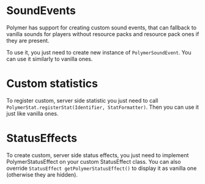 # SoundEvents

Polymer has support for creating custom sound events, that can fallback to vanilla sounds 
for players without resource packs and resource pack ones if they are present.

To use it, you just need to create new instance of `PolymerSoundEvent`. You can use it similarly to vanilla ones.

# Custom statistics

To register custom, server side statistic you just need to call `PolymerStat.registerStat(Identifier, StatFormatter)`.
Then you can use it just like vanilla ones.

# StatusEffects

To create custom, server side status effects, you just need to implement PolymerStatusEffect on your 
custom StatusEffect class. You can also override `StatusEffect getPolymerStatusEffect()` to display it
as vanilla one (otherwise they are hidden).

